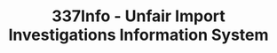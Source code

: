 ---
bigquery: https://console.cloud.google.com/bigquery?p=patents-public-data&d=usitc_investigations&page=dataset&project=sheets-management-319211
citation: US International Trade Commission 337Info Unfair Import Investigations Information
  System
contributors: US International Trade Comission
cost: None
description: US International Trade Commission 337Info Unfair Import Investigations
  Information System contains data on investigations done under Section 337. Section
  337 declares the infringement of certain statutory intellectual property rights
  and other forms of unfair competition in import trade to be unlawful practices.
  Most Section 337 investigations involve allegations of patent or registered trademark
  infringement.
documentation: FAQ and tutorial available on the site
last_edit: Mon, 04 Apr 2022 19:10:40 GMT
location: https://pubapps2.usitc.gov/337external/
maintained_by: US International Trade Comission
schema_fields: '[''aljAssigned'', ''copyrightNumbers'', ''complainant'', ''actualEndDateEvidHear'',
  ''dateOfPublicationFrNotice'', ''lastUpdated'', ''dateComplaintFiled'', ''respondent'',
  ''reportingRequirements'', ''cafcAppeals'', ''trademarkNumbers'', ''gcAttorney'',
  ''patentNumber'', ''dateCreated'', ''currentStatus'', ''teoIdIssueDate'', ''ouiiParticipation'',
  ''publication_number'', ''id'', ''investigationNo'', ''docketNo'', ''finalDetViolation'',
  ''targetDate'', ''htsNumbers'', ''investigationType'', ''investigationTermDate'',
  ''teoProceedingInvolved'', ''internalRemand'', ''patentNumbers'', ''scheduledStartDateEvidHear'',
  ''actualStartDateEvidHear'', ''issueDateOtherNonFinal'', ''finalIdOnViolationDue'',
  ''invUnfairAct'', ''scheduledEndDateEvidHear'', ''title'', ''endDateMarkmanHearing'',
  ''teoIdDueDate'', ''startDateMarkmanHearing'', ''teoReliefGranted'', ''finalDetNoViolation'',
  ''currentActiveALJ'', ''finalIdOnViolationIssue'', ''ouiiAttorney'', ''markmanHearing'']'
shortname: unfair_import_investigations
tags:
- import
- legal
- trade
timeframe: 2008-2021 (prior to 2008 downloadable as a JSON file)
title: 337Info - Unfair Import Investigations Information System
uuid: 2721f5ec-e599-4890-9265-9706719fc71e
---